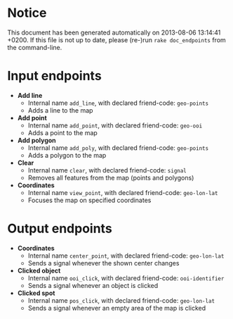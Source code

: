# Notice
This document has been generated automatically on 2013-08-06 13:14:41 +0200. If this file is not up to date, please (re-)run `rake doc_endpoints` from the command-line.

# Input endpoints
* **Add line**
    * Internal name `add_line`, with declared friend-code: `geo-points`
    * Adds a line to the map
* **Add point**
    * Internal name `add_point`, with declared friend-code: `geo-ooi`
    * Adds a point to the map
* **Add polygon**
    * Internal name `add_poly`, with declared friend-code: `geo-points`
    * Adds a polygon to the map
* **Clear**
    * Internal name `clear`, with declared friend-code: `signal`
    * Removes all features from the map (points and polygons)
* **Coordinates**
    * Internal name `view_point`, with declared friend-code: `geo-lon-lat`
    * Focuses the map on specified coordinates

# Output endpoints
* **Coordinates**
    * Internal name `center_point`, with declared friend-code: `geo-lon-lat`
    * Sends a signal whenever the shown center changes
* **Clicked object**
    * Internal name `ooi_click`, with declared friend-code: `ooi-identifier`
    * Sends a signal whenever an object is clicked
* **Clicked spot**
    * Internal name `pos_click`, with declared friend-code: `geo-lon-lat`
    * Sends a signal whenever an empty area of the map is clicked

